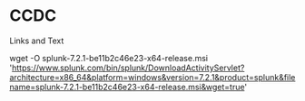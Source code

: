 # CCDC
Links and Text

wget -O splunk-7.2.1-be11b2c46e23-x64-release.msi 'https://www.splunk.com/bin/splunk/DownloadActivityServlet?architecture=x86_64&platform=windows&version=7.2.1&product=splunk&filename=splunk-7.2.1-be11b2c46e23-x64-release.msi&wget=true'

